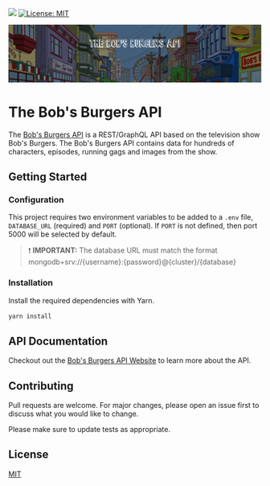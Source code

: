 ![](https://img.shields.io/badge/Coverage-96-83A603.svg?prefix=$coverage$) [![License: MIT](https://img.shields.io/badge/License-MIT-yellow.svg)](https://opensource.org/licenses/MIT)

![Banner Image](./public/images/readme-banner.jpg?raw=true "Banner image")

# The Bob's Burgers API

The [Bob's Burgers API](https://bobsburgers-api.herokuapp.com/) is a REST/GraphQL API based on the television show Bob's Burgers. The Bob's Burgers API contains data for hundreds of characters, episodes, running gags and images from the show.

## Getting Started

### Configuration

This project requires two environment variables to be added to a `.env` file, `DATABASE_URL` (required) and `PORT` (optional). If `PORT` is not defined, then port 5000 will be selected by default.

> ❗ **IMPORTANT:** The database URL must match the format mongodb+srv://{username}:{password}@{cluster}/{database}

### Installation

Install the required dependencies with Yarn.

```bash
yarn install
```

## API Documentation

Checkout out the [Bob's Burgers API Website](http://bobs-burgers-api-ui.herokuapp.com/) to learn more about the API.

## Contributing

Pull requests are welcome. For major changes, please open an issue first
to discuss what you would like to change.

Please make sure to update tests as appropriate.

## License

[MIT](./LICENSE.txt)

